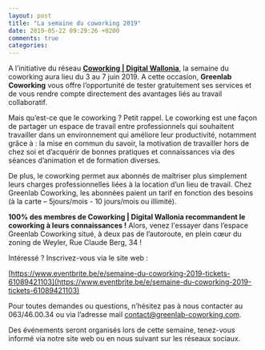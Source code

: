```yaml
---
layout: post
title: "La semaine du coworking 2019"
date: 2019-05-22 09:29:26 +0200
comments: true
categories:
---
```


A l’initiative du réseau [**Coworking | Digital Wallonia**](https://www.eventbrite.be/e/semaine-du-coworking-2019-tickets-61087927636?fbclid=IwAR39O_Xl1vku4phqldHpnvxEQinHXtt2nJidALLTyEni0jdEDBE-ZaPtrYE#listing-organizer), la semaine du coworking aura lieu du 3 au 7 juin 2019. A cette occasion, **Greenlab Coworking** vous offre l’opportunité de tester gratuitement ses services et de vous rendre compte directement des avantages liés au travail collaboratif.

Mais qu’est-ce que le coworking ? Petit rappel.
Le coworking est une façon de partager un espace de travail entre  professionnels qui souhaitent travailler dans un environnement qui  améliore leur productivité, notamment grâce à : la mise en commun du  savoir, la motivation de travailler hors de chez soi et d’acquérir de  bonnes pratiques et connaissances via des séances d’animation et de  formation diverses.

De plus, le coworking permet aux abonnés de maîtriser plus simplement  leurs charges professionnelles liées à la location d’un lieu de  travail. Chez Greenlab Coworking, les abonnées paient un tarif en  fonction des besoins (à la carte – 5jours/mois - 10 jours/mois ou  illimité).

**100% des membres de Coworking | Digital Wallonia recommandent le coworking à leurs connaissances !**  Alors, venez l'essayer dans l’espace Greenlab Coworking situé, à deux pas de l’autoroute, en plein cœur du zoning de Weyler, Rue Claude Berg, 34 !

Intéressé ? Inscrivez-vous via le site web :

[https://www.eventbrite.be/e/semaine-du-coworking-2019-tickets-61089421103](https://www.eventbrite.be/e/semaine-du-coworking-2019-tickets-61089421103)

Pour toutes demandes ou questions, n’hésitez pas à nous contacter au 063/46.00.34 ou via l’adresse mail [contact@greenlab-coworking.com](mailto:contact@greenlab-coworking.com).

Des événements seront organisés lors de cette semaine, tenez-vous informé via notre site web ou en nous suivant sur les réseaux sociaux.
